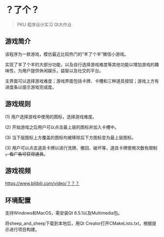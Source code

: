 # ？了个？

> PKU 程序设计实习 Qt大作业

## 游戏简介
该程序为一款游戏，模仿最近比较热门的“羊了个羊”微信小游戏。

实现了羊了个羊的大部分功能，以及自行选择游戏难度等其他功能以增加游戏的趣味性，为用户提供休闲娱乐，益智以及社交的平台。

主界面可以选择游戏难度；游戏界面包括卡牌、卡槽和三种道具按钮；游戏上方有进度条以提示游戏完成度。

## 游戏规则
(1) 用户选择游戏中使用的图标，选择游戏难度。

(2) 开始游戏之后用户可以点击最上层的图标并加入卡槽中。

(3) 当下层图标上方覆盖的图标均被移除后下方图标变为最上层图标。

(3) 用户可以点击道具卡牌以进行洗牌、撤回、破坏等，道具卡牌使用次数有限制 ~~，看广告可获得道具~~。

## 游戏视频
https://www.bilibili.com/video/？？？

## 环境配置
支持Windows和MacOS，需安装Qt 6.5.1以及Multimedia包。

将sheep_and_sheep下载到本地后，用Qt Creator打开CMakeLists.txt，根据提示进行项目构建。
